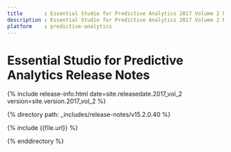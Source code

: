 ```yaml
---
title       : Essential Studio for Predictive Analytics 2017 Volume 2 Release Notes
description : Essential Studio for Predictive Analytics 2017 Volume 2 Release Notes
platform    : predictive-analytics
---
```


# Essential Studio for Predictive Analytics Release Notes 

{% include release-info.html date=site.releasedate.2017_vol_2 version=site.version.2017_vol_2 %} 

{% directory path: _includes/release-notes/v15.2.0.40 %}

{% include {{file.url}} %}

{% enddirectory %}
